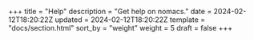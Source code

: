 +++
title = "Help"
description = "Get help on nomacs."
date = 2024-02-12T18:20:22Z
updated = 2024-02-12T18:20:22Z
template = "docs/section.html"
sort_by = "weight"
weight = 5
draft = false
+++
